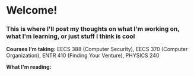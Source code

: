 # Welcome!  
### This is where I'll post my thoughts on what I'm working on, what I'm learning, or just stuff I think is cool
**Courses I'm taking:** EECS 388 (Computer Security), EECS 370 (Computer Organization), ENTR 410 (Finding Your Venture), PHYSICS 240  

**What I'm reading:**
